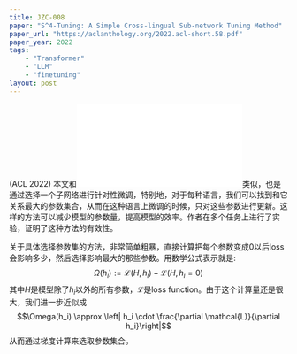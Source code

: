 ```yaml
---
title: JZC-008
paper: "S^4-Tuning: A Simple Cross-lingual Sub-network Tuning Method"
paper_url: "https://aclanthology.org/2022.acl-short.58.pdf" 
paper_year: 2022
tags: 
    - "Transformer"
    - "LLM"
    - "finetuning"
layout: post
---
```

(ACL 2022)
本文和![JZC-007](./2025-03-28-JZC007.md)类似，也是通过选择一个子网络进行针对性微调，特别地，对于每种语言，我们可以找到和它关系最大的参数集合，从而在这种语言上微调的时候，只对这些参数进行更新。这样的方法可以减少模型的参数量，提高模型的效率。作者在多个任务上进行了实验，证明了这种方法的有效性。

关于具体选择参数集的方法，非常简单粗暴，直接计算把每个参数变成0以后loss会影响多少，然后选择影响最大的那些参数。用数学公式表示就是:
$$\Omega(h_i) := \mathcal{L}(H, h_i) - \mathcal{L}(H, h_i = 0)$$
其中$H$是模型除了$h_i$以外的所有参数，$\mathcal{L}$是loss function。由于这个计算量还是很大，我们进一步近似成
$$\Omega(h_i) \approx \left| h_i \cdot \frac{\partial \mathcal{L}}{\partial h_i}\right|$$
从而通过梯度计算来选取参数集合。